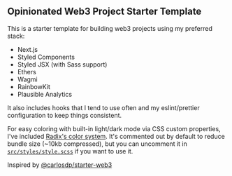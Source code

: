 ## Opinionated Web3 Project Starter Template

This is a starter template for building web3 projects using my preferred stack:

- Next.js
- Styled Components
- Styled JSX (with Sass support)
- Ethers
- Wagmi
- RainbowKit
- Plausible Analytics

It also includes hooks that I tend to use often and my eslint/prettier configuration to keep things consistent.

For easy coloring with built-in light/dark mode via CSS custom properties, I've included [Radix's color system](https://www.radix-ui.com/colors). It's commented out by default to reduce bundle size (~10kb compressed), but you can uncomment it in [`src/styles/style.scss`](src/styles/style.scss) if you want to use it.

Inspired by [@carlosdp/starter-web3](https://github.com/carlosdp/starter-web3)

